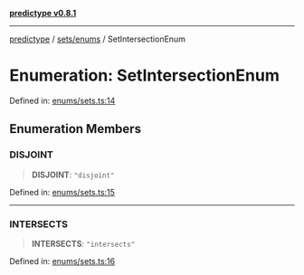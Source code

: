 [**predictype v0.8.1**](../../../README.md)

***

[predictype](../../../modules.md) / [sets/enums](../README.md) / SetIntersectionEnum

# Enumeration: SetIntersectionEnum

Defined in: [enums/sets.ts:14](https://github.com/maduhaime/predictype/blob/2310adbaccb6fbc00cdab8e345e79bd5b09e40f5/src/enums/sets.ts#L14)

## Enumeration Members

### DISJOINT

> **DISJOINT**: `"disjoint"`

Defined in: [enums/sets.ts:15](https://github.com/maduhaime/predictype/blob/2310adbaccb6fbc00cdab8e345e79bd5b09e40f5/src/enums/sets.ts#L15)

***

### INTERSECTS

> **INTERSECTS**: `"intersects"`

Defined in: [enums/sets.ts:16](https://github.com/maduhaime/predictype/blob/2310adbaccb6fbc00cdab8e345e79bd5b09e40f5/src/enums/sets.ts#L16)

